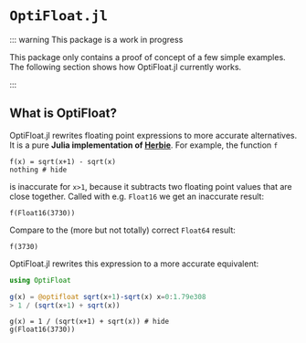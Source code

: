 # `OptiFloat.jl`

::: warning This package is a work in progress

This package only contains a proof of concept of a few simple examples.
The following section shows how OptiFloat.jl currently works.

:::


## What is OptiFloat?

OptiFloat.jl rewrites floating point expressions to more accurate alternatives.
It is a pure **Julia implementation of [Herbie](https://herbie.uwplse.org/)**.
For example, the function `f`

```@example sqrtexample
f(x) = sqrt(x+1) - sqrt(x)
nothing # hide
```

is inaccurate for `x>1`, because it subtracts two floating point values
that are close together. Called with e.g. `Float16` we get an inaccurate result:

```@repl sqrtexample
f(Float16(3730))
```

Compare to the (more but not totally) correct `Float64` result:
```@repl sqrtexample
f(3730)
```

OptiFloat.jl rewrites this expression to a more accurate equivalent:
```julia
using OptiFloat

g(x) = @optifloat sqrt(x+1)-sqrt(x) x=0:1.79e308
> 1 / (sqrt(x+1) + sqrt(x))
```

```@repl sqrtexample
g(x) = 1 / (sqrt(x+1) + sqrt(x)) # hide
g(Float16(3730))
```
